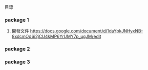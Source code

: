 目錄

### package 1
1. 開發文件 https://docs.google.com/document/d/1daYpkJNHyxNB-8xdcmOd6i2jCU4kMP6YrUMY7p_ugJM/edit

### package 2

### package 3
